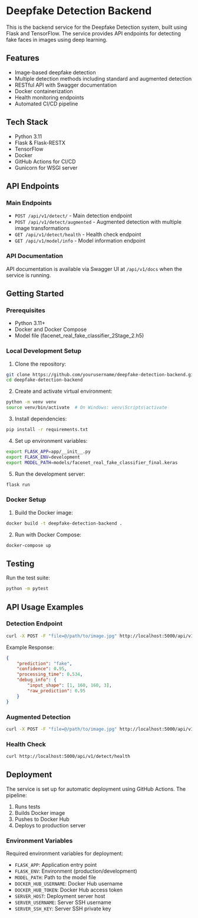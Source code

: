 # Deepfake Detection Backend

This is the backend service for the Deepfake Detection system, built using Flask and TensorFlow. The service provides API endpoints for detecting fake faces in images using deep learning.

## Features

- Image-based deepfake detection
- Multiple detection methods including standard and augmented detection
- RESTful API with Swagger documentation
- Docker containerization
- Health monitoring endpoints
- Automated CI/CD pipeline

## Tech Stack

- Python 3.11
- Flask & Flask-RESTX
- TensorFlow
- Docker
- GitHub Actions for CI/CD
- Gunicorn for WSGI server

## API Endpoints

### Main Endpoints

- `POST /api/v1/detect/` - Main detection endpoint
- `POST /api/v1/detect/augmented` - Augmented detection with multiple image transformations
- `GET /api/v1/detect/health` - Health check endpoint
- `GET /api/v1/model/info` - Model information endpoint

### API Documentation

API documentation is available via Swagger UI at `/api/v1/docs` when the service is running.

## Getting Started

### Prerequisites

- Python 3.11+
- Docker and Docker Compose
- Model file (facenet_real_fake_classifier_2Stage_2.h5)

### Local Development Setup

1. Clone the repository:
```bash
git clone https://github.com/yourusername/deepfake-detection-backend.git
cd deepfake-detection-backend
```

2. Create and activate virtual environment:
```bash
python -m venv venv
source venv/bin/activate  # On Windows: venv\Scripts\activate
```

3. Install dependencies:
```bash
pip install -r requirements.txt
```

4. Set up environment variables:
```bash
export FLASK_APP=app/__init__.py
export FLASK_ENV=development
export MODEL_PATH=models/facenet_real_fake_classifier_final.keras
```

5. Run the development server:
```bash
flask run
```

### Docker Setup

1. Build the Docker image:
```bash
docker build -t deepfake-detection-backend .
```

2. Run with Docker Compose:
```bash
docker-compose up
```

## Testing

Run the test suite:
```bash
python -m pytest
```

## API Usage Examples

### Detection Endpoint

```bash
curl -X POST -F "file=@/path/to/image.jpg" http://localhost:5000/api/v1/detect/
```

Example Response:
```json
{
    "prediction": "fake",
    "confidence": 0.95,
    "processing_time": 0.534,
    "debug_info": {
        "input_shape": [1, 160, 160, 3],
        "raw_prediction": 0.95
    }
}
```

### Augmented Detection

```bash
curl -X POST -F "file=@/path/to/image.jpg" http://localhost:5000/api/v1/detect/augmented
```

### Health Check

```bash
curl http://localhost:5000/api/v1/detect/health
```

## Deployment

The service is set up for automatic deployment using GitHub Actions. The pipeline:
1. Runs tests
2. Builds Docker image
3. Pushes to Docker Hub
4. Deploys to production server

### Environment Variables

Required environment variables for deployment:
- `FLASK_APP`: Application entry point
- `FLASK_ENV`: Environment (production/development)
- `MODEL_PATH`: Path to the model file
- `DOCKER_HUB_USERNAME`: Docker Hub username
- `DOCKER_HUB_TOKEN`: Docker Hub access token
- `SERVER_HOST`: Deployment server host
- `SERVER_USERNAME`: Server SSH username
- `SERVER_SSH_KEY`: Server SSH private key

